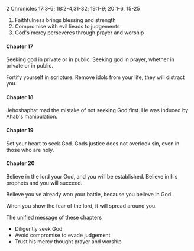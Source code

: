 2 Chronicles 17:3-6; 18:2-4,31-32; 19:1-9; 20:1-6, 15-25

1. Faithfulness brings blessing and strength
2. Compromise with evil lieads to judgements
3. God's mercy perseveres through prayer and worship

#### Chapter 17
Seeking god in private or in public.
Seeking god in prayer, whether in private or in public.

Fortify yourself in scripture. Remove idols from your life, they will distract you.

#### Chapter 18
Jehoshaphat mad the mistake of not seeking God first. He was induced by Ahab's manipulation.

#### Chapter 19
Set your heart to seek God.
Gods justice does not overlook sin, even in those who are holy.

#### Chapter 20
Believe in the lord your God, and you will be established. Believe in his prophets and you will succeed. 

Believe you’ve already won your battle, because you believe in God.

When you show the fear of the lord, it will spread around you.

The unified message of these chapters
- Diligently seek God
- Avoid compromise to evade judgement
- Trust his mercy thought prayer and worship